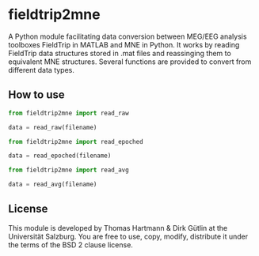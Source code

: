 # fieldtrip2mne

A Python module facilitating data conversion between MEG/EEG analysis toolboxes FieldTrip in MATLAB and MNE in Python. It works by reading FieldTrip data structures stored in .mat files and reassinging them to equivalent MNE structures. Several functions are provided to convert from different data types.

## How to use
```python
from fieldtrip2mne import read_raw

data = read_raw(filename)
```
```python
from fieldtrip2mne import read_epoched

data = read_epoched(filename)
```
```python
from fieldtrip2mne import read_avg

data = read_avg(filename)
```
## License
This module is developed by Thomas Hartmann & Dirk Gütlin at the Universität Salzburg. You are free to use, copy, modify, distribute it under the terms of the BSD 2 clause license.